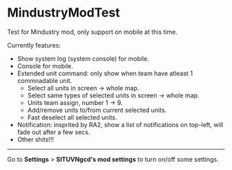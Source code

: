 # MindustryModTest
Test for Mindustry mod, only support on mobile at this time.

Currently features:
- Show system log (system console) for mobile.
- Console for mobile.
- Extended unit command: only show when team have atleast 1 commnadable unit.
  + Select all units in screen -> whole map.
  + Select same types of selected units in screen -> whole map.
  + Units team assign, number 1 -> 9.
  + Add/remove units to/from current selected units.
  + Fast deselect all selected units.
- Notification: insprited by RA2, show a list of notifications on top-left, will fade out after a few secs.
- Other shits!!!

---
Go to **Settings** > **SITUVNgcd's mod settings** to turn on/off some settings.
